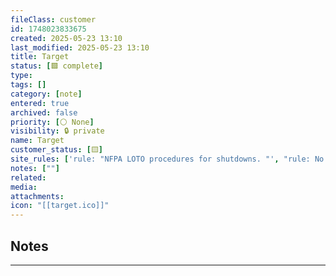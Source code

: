 ```yaml
---
fileClass: customer
id: 1748023833675
created: 2025-05-23 13:10
last_modified: 2025-05-23 13:10
title: Target
status: [🟩 complete]
type: 
tags: []
category: [note]
entered: true
archived: false
priority: [⚪ None]
visibility: 🔒 private
name: Target
customer_status: [🟨]
site_rules: ['rule: "NFPA LOTO procedures for shutdowns. "', "rule: No Hoodies In The Building"]
notes: [""]
related: 
media: 
attachments: 
icon: "[[target.ico]]"
---
```


## Notes
---

